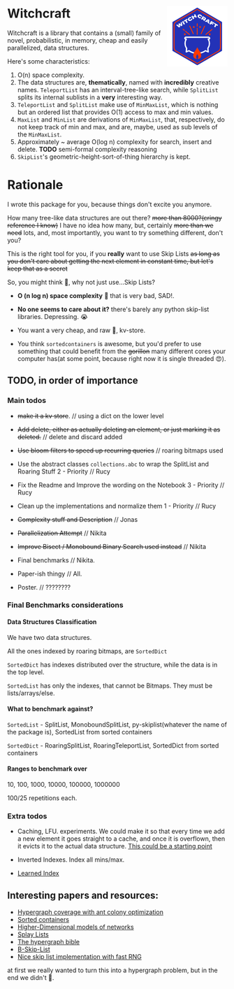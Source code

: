 # Witchcraft <a href='https://bigdata.cs.ut.ee/'><img src='logo.png' align="right" height="138.5" /></a>

Witchcraft is a library that contains a (small) family of novel, probabilistic, in memory, cheap and easily parallelized, data structures.

Here's some characteristics:

1. O(n) space complexity.
2. The data structures are, **thematically**, named with **incredibly** creative names. `TeleportList` has an interval-tree-like search, while `SplitList` splits its internal sublists in a **very** interesting way.
3. `TeleportList` and `SplitList` make use of `MinMaxList`, which is nothing but an ordered list that provides O(1) access to max and min values.
4. `MaxList` and `MinList` are derivations of `MinMaxList`, that, respectively, do not keep track of min and max, and are, maybe, used as sub levels of the `MinMaxList`.
5. Approximately ~ average O(log n) complexity for search, insert and delete. **TODO** semi-formal complexity reasoning
6. `SkipList`'s geometric-height-sort-of-thing hierarchy is kept.

# Rationale

I wrote this package for you, because things don't excite you anymore.

How many tree-like data structures are out there? ~~more than 8000?(cringy reference I know)~~ I have no idea how many, but, certainly ~~more than we need~~ lots, and, most importantly, you want to try something different, don't you?

This is the right tool for you, if you **really** want to use Skip Lists ~~as long as you don't care about getting the next element in constant time, but let's keep that as a secret~~

So, you might think 🤔, why not just use...Skip Lists?

* **O (n log n) space complexity** 🤢 that is very bad, SAD!.

* **No one seems to care about it?** there's barely any python skip-list libraries. Depressing. 😭

* You want a very cheap, and raw 🍣, kv-store.

* You think `sortedcontainers` is awesome, but you'd prefer to use something that could benefit from the ~~gorillon~~ many different cores your computer has(at some point, because right now it is single threaded 😍). 

## TODO, in order of importance

### Main todos

* ~~make it a kv store~~. // using a dict on the lower level

* ~~Add delete, either as actually deleting an element, or just marking it as deleted.~~ // delete and discard added

* ~~Use bloom filters to speed up recurring queries~~ // roaring bitmaps used

* Use the abstract classes `collections.abc` to wrap the SplitList and Roaring Stuff 2 - Priority // Rucy

* Fix the Readme and Improve the wording on the Notebook 3 - Priority // Rucy

* Clean up the implementations and normalize them 1 - Priority // Rucy

* ~~Complexity stuff and Description~~ // Jonas

* ~~Parallelization Attempt~~ // Nikita

* ~~Improve Bisect / Monobound Binary Search used instead~~ // Nikita

* Final benchmarks // Nikita. 

* Paper-ish thingy // All. 

* Poster. // ???????? 

### Final Benchmarks considerations

#### Data Structures Classification

We have two data structures.

All the ones indexed by roaring bitmaps, are `SortedDict`

`SortedDict` has indexes distributed over the structure, while the data is in the top level.

`SortedList` has only the indexes, that cannot be Bitmaps. They must be lists/arrays/else.

#### What to benchmark against?

`SortedList` - SplitList, MonoboundSplitList, py-skiplist(whatever the name of the package is), SortedList from sorted containers

`SortedDict` - RoaringSplitList, RoaringTeleportList, SortedDict from sorted containers

#### Ranges to benchmark over

10, 100, 1000, 10000, 100000, 1000000

100/25 repetitions each.

### Extra todos

* Caching, LFU. experiments. We could make it so that every time we add a new element it goes straight to a cache, and once it is overflown, then it evicts it to the actual data structure. [This could be a starting point](https://github.com/luxigner/lfu_cache)

* Inverted Indexes. Index all mins/max.

* [Learned Index](https://github.com/gvinciguerra/PyGM)

## Interesting papers and resources:

* [Hypergraph coverage with ant colony optimization](https://blizzard.cs.uwaterloo.ca/~apat/projects/ACO-Hypergraph.pdf?fbclid=IwAR2VaxtnG11zyXvQsfvs5GmV_a7PwHPjvd86S2TorQJVyAf5JPdi8bHd3tY)
* [Sorted containers](http://www.grantjenks.com/docs/sortedcontainers/)
* [Higher-Dimensional models of networks](https://arxiv.org/pdf/0909.4314v1.pdf)
* [Splay Lists](https://arxiv.org/pdf/2008.01009.pdf)
* [The hypergraph bible](http://compalg.inf.elte.hu/~tony/Oktatas/Algoritmusok-hatekonysaga/Berge-hypergraphs.pdf)
* [B-Skip-List](https://arxiv.org/pdf/1005.0662.pdf)
* [Nice skip list implementation with fast RNG](https://github.com/geertj/pyskiplist/blob/master/pyskiplist/skiplist.py)

at first we really wanted to turn this into a hypergraph problem, but in the end we didn't 🤙.